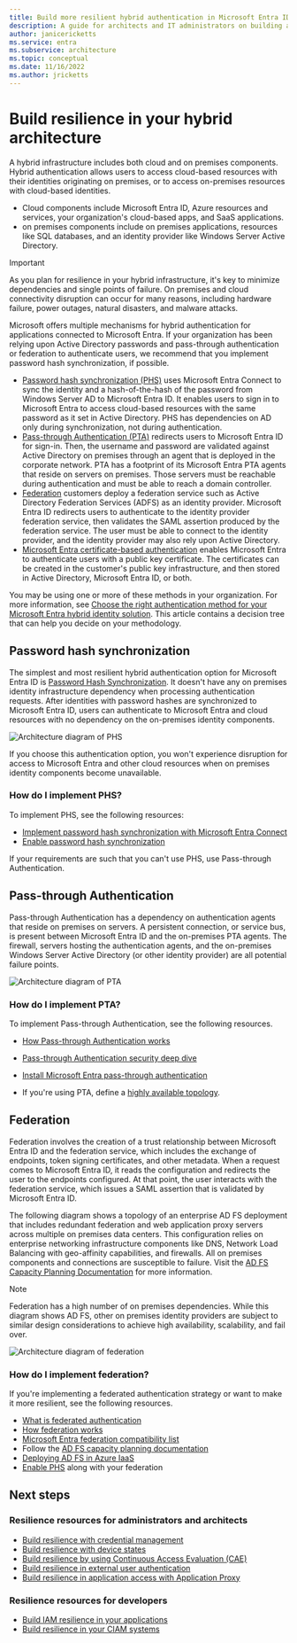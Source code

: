 ```yaml
---
title: Build more resilient hybrid authentication in Microsoft Entra ID
description: A guide for architects and IT administrators on building a resilient hybrid infrastructure.
author: janicericketts
ms.service: entra
ms.subservice: architecture
ms.topic: conceptual
ms.date: 11/16/2022
ms.author: jricketts
---
```

# Build resilience in your hybrid architecture

A hybrid infrastructure includes both cloud and on premises components. Hybrid authentication allows users to access cloud-based resources with their identities originating on premises, or to access on-premises resources with cloud-based identities.

* Cloud components include Microsoft Entra ID, Azure resources and services, your organization's cloud-based apps, and SaaS applications.
* on premises components include on premises applications, resources like SQL databases, and an identity provider like Windows Server Active Directory. 

> [!IMPORTANT]
> As you plan for resilience in your hybrid infrastructure, it's key to minimize dependencies and single points of failure. On premises and cloud connectivity disruption can occur for many reasons, including hardware failure, power outages, natural disasters, and malware attacks.

Microsoft offers multiple mechanisms for hybrid authentication for applications connected to Microsoft Entra. If your organization has been relying upon Active Directory passwords and pass-through authentication or federation to authenticate users, we recommend that you implement password hash synchronization, if possible.

* [Password hash synchronization (PHS)](~/identity/hybrid/connect/whatis-phs.md) uses Microsoft Entra Connect to sync the identity and a hash-of-the-hash of the password from Windows Server AD to Microsoft Entra ID. It enables users to sign in to Microsoft Entra to access cloud-based resources with the same password as it set in Active Directory. PHS has dependencies on AD only during synchronization, not during authentication.
* [Pass-through Authentication (PTA)](~/identity/hybrid/connect/how-to-connect-pta.md) redirects users to Microsoft Entra ID for sign-in. Then, the username and password are validated against Active Directory on premises through an agent that is deployed in the corporate network. PTA has a footprint of its Microsoft Entra PTA agents that reside on servers on premises. Those servers must be reachable during authentication and must be able to reach a domain controller.
* [Federation](~/identity/hybrid/connect/whatis-fed.md) customers deploy a federation service such as Active Directory Federation Services (ADFS) as an identity provider. Microsoft Entra ID redirects users to authenticate to the identity provider federation service, then validates the SAML assertion produced by the federation service. The user must be able to connect to the identity provider, and the identity provider may also rely upon Active Directory.
* [Microsoft Entra certificate-based authentication](~/identity/authentication/concept-certificate-based-authentication.md) enables Microsoft Entra to authenticate users with a public key certificate. The certificates can be created in the customer's public key infrastructure, and then stored in Active Directory, Microsoft Entra ID, or both.

You may be using one or more of these methods in your organization. For more information, see [Choose the right authentication method for your Microsoft Entra hybrid identity solution](~/identity/hybrid/connect/choose-ad-authn.md). This article contains a decision tree that can help you decide on your methodology.

## Password hash synchronization

The simplest and most resilient hybrid authentication option for Microsoft Entra ID is [Password Hash Synchronization](~/identity/hybrid/connect/whatis-phs.md). It doesn't have any on premises identity infrastructure dependency when processing authentication requests. After identities with password hashes are synchronized to Microsoft Entra ID, users can authenticate to Microsoft Entra and cloud resources with no dependency on the on-premises identity components. 

![Architecture diagram of PHS](./media/resilience-in-hybrid/admin-resilience-password-hash-sync.png)

If you choose this authentication option, you won't experience disruption for access to Microsoft Entra and other cloud resources when on premises identity components become unavailable. 

### How do I implement PHS?

To implement PHS, see the following resources:

* [Implement password hash synchronization with Microsoft Entra Connect](~/identity/hybrid/connect/how-to-connect-password-hash-synchronization.md)
* [Enable password hash synchronization](~/identity/hybrid/connect/how-to-connect-password-hash-synchronization.md)

If your requirements are such that you can't use PHS, use Pass-through Authentication.

## Pass-through Authentication

Pass-through Authentication has a dependency on authentication agents that reside on premises on servers. A persistent connection, or service bus, is present between Microsoft Entra ID and the on-premises PTA agents. The firewall, servers hosting the authentication agents, and the on-premises Windows Server Active Directory (or other identity provider) are all potential failure points. 

![Architecture diagram of PTA](./media/resilience-in-hybrid/admin-resilience-pass-through-authentication.png)

### How do I implement PTA?

To implement Pass-through Authentication, see the following resources.

* [How Pass-through Authentication works](~/identity/hybrid/connect/how-to-connect-pta-how-it-works.md)
* [Pass-through Authentication security deep dive](~/identity/hybrid/connect/how-to-connect-pta-security-deep-dive.md)
* [Install Microsoft Entra pass-through authentication](~/identity/hybrid/connect/how-to-connect-pta-quick-start.md)

* If you're using PTA, define a [highly available topology](~/identity/hybrid/connect/how-to-connect-pta-quick-start.md).

 ## Federation

Federation involves the creation of a trust relationship between Microsoft Entra ID and the federation service, which includes the exchange of endpoints, token signing certificates, and other metadata. When a request comes to Microsoft Entra ID, it reads the configuration and redirects the user to the endpoints configured. At that point, the user interacts with the federation service, which issues a SAML assertion that is validated by Microsoft Entra ID. 

The following diagram shows a topology of an enterprise AD FS deployment that includes redundant federation and web application proxy servers across multiple on premises data centers. This configuration relies on enterprise networking infrastructure components like DNS, Network Load Balancing with geo-affinity capabilities, and firewalls. All on premises components and connections are susceptible to failure. Visit the [AD FS Capacity Planning Documentation](/windows-server/identity/ad-fs/design/planning-for-ad-fs-server-capacity) for more information.

> [!NOTE]
>  Federation has a high number of on premises dependencies. While this diagram shows AD FS, other on premises identity providers are subject to similar design considerations to achieve high availability, scalability, and fail over.

![Architecture diagram of federation](./media/resilience-in-hybrid/admin-resilience-federation.png)

 ### How do I implement federation?

If you're implementing a federated authentication strategy or want to make it more resilient, see the following resources.

* [What is federated authentication](~/identity/hybrid/connect/whatis-fed.md)
* [How federation works](~/identity/hybrid/connect/how-to-connect-fed-whatis.md)
* [Microsoft Entra federation compatibility list](~/identity/hybrid/connect/how-to-connect-fed-compatibility.md)
* Follow the [AD FS capacity planning documentation](/windows-server/identity/ad-fs/design/planning-for-ad-fs-server-capacity)
* [Deploying AD FS in Azure IaaS](/windows-server/identity/ad-fs/deployment/how-to-connect-fed-azure-adfs)
* [Enable PHS](~/identity/hybrid/connect/tutorial-phs-backup.md) along with your federation

## Next steps

### Resilience resources for administrators and architects
 
* [Build resilience with credential management](resilience-in-credentials.md)
* [Build resilience with device states](resilience-with-device-states.md)
* [Build resilience by using Continuous Access Evaluation (CAE)](resilience-with-continuous-access-evaluation.md)
* [Build resilience in external user authentication](resilience-b2b-authentication.md)
* [Build resilience in application access with Application Proxy](./resilience-on-premises-access.md)

### Resilience resources for developers

* [Build IAM resilience in your applications](resilience-app-development-overview.md)
* [Build resilience in your CIAM systems](resilience-b2c.md)

